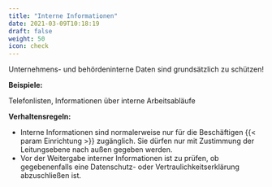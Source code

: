 ```yaml
---
title: "Interne Informationen"
date: 2021-03-09T10:18:19
draft: false
weight: 50
icon: check
---
```

Unternehmens- und behördeninterne Daten sind grundsätzlich zu schützen!

**Beispiele:**

Telefonlisten, Informationen über interne Arbeitsabläufe

**Verhaltensregeln:**

- Interne Informationen sind normalerweise nur für die Beschäftigen {{< param Einrichtung >}} zugänglich. Sie dürfen nur mit Zustimmung der Leitungsebene nach außen gegeben werden.
- Vor der Weitergabe interner Informationen ist zu prüfen, ob gegebenenfalls eine Datenschutz- oder Vertraulichkeitserklärung abzuschließen ist.